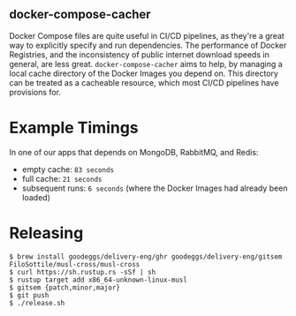 docker-compose-cacher
---------------------

Docker Compose files are quite useful in CI/CD pipelines, as they're a great way to explicitly specify and run dependencies.  The performance of Docker Registries, and the inconsistency of public internet download speeds in general, are less great.  `docker-compose-cacher` aims to help, by managing a local cache directory of the Docker Images you depend on.  This directory can be treated as a cacheable resource, which most CI/CD pipelines have provisions for.


Example Timings
===============

In one of our apps that depends on MongoDB, RabbitMQ, and Redis:

  - empty cache: `83 seconds`
  - full cache: `21 seconds`
  - subsequent runs: `6 seconds` (where the Docker Images had already been loaded)

Releasing
===========

```
$ brew install goodeggs/delivery-eng/ghr goodeggs/delivery-eng/gitsem FiloSottile/musl-cross/musl-cross
$ curl https://sh.rustup.rs -sSf | sh
$ rustup target add x86_64-unknown-linux-musl
$ gitsem {patch,minor,major}
$ git push
$ ./release.sh
```

